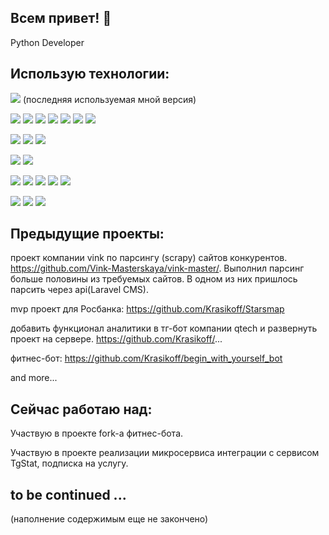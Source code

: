 
<!--
**Krasikoff/Krasikoff** is a ✨ _special_ ✨ repository because its `README.md` (this file) appears on your GitHub profile.

Here are some ideas to get you started:

- 🔭 I’m currently working on ...
- 🌱 I’m currently learning ...
- 👯 I’m looking to collaborate on ...
- 🤔 I’m looking for help with ...
- 💬 Ask me about ...
- 📫 How to reach me: ...
- 😄 Pronouns: ...
- ⚡ Fun fact: ...
-->

## Всем привет! 👋

Python Developer

## Использую технологии:

![](https://img.shields.io/badge/Python-Version:_3.10.13-blue?logo=python&style=plastic) (последняя используемая мной версия)

![](https://img.shields.io/badge/Django-006600?logo=python&style=plastic)
![](https://img.shields.io/badge/DRF-006600?logo=python&style=plastic)
![](https://img.shields.io/badge/FastAPI-009900?logo=python&style=plastic)
![](https://img.shields.io/badge/Flask-00CCFF?logo=python&style=plastic)
![](https://img.shields.io/badge/Pydantic-CCCCCC?logo=python&style=plastic)
![](https://img.shields.io/badge/SQLAlchemy-CCCC99?logo=python&style=plastic)
![](https://img.shields.io/badge/Postgresql-black?logo=python&style=plastic)

![](https://img.shields.io/badge/Aiogram-blue?logo=fastapi&style=plastic)
![](https://img.shields.io/badge/Aiogoogle-red?logo=python&style=plastic)
![](https://img.shields.io/badge/Scrapy-yellow?logo=python&style=plastic)

![](https://img.shields.io/badge/UnitTest-grey?logo=python&style=plastic)
![](https://img.shields.io/badge/Pytest-black?logo=python&style=plastic)

![](https://img.shields.io/badge/Ubuntu-FF6600?logo=python&style=plastic)
![](https://img.shields.io/badge/Docker-blue?logo=python&style=plastic)
![](https://img.shields.io/badge/Nginx-333333?logo=python&style=plastic)
![](https://img.shields.io/badge/Gunicorn-009900?logo=python&style=plastic)
![](https://img.shields.io/badge/Uvicorn-005500?logo=python&style=plastic)

![](https://img.shields.io/badge/HTML-FF3300?logo=python&style=plastic)
![](https://img.shields.io/badge/CSS-white?logo=python&style=plastic)
![](https://img.shields.io/badge/Bootstrap-0033FF?logo=python&style=plastic)


## Предыдущие проекты:

проект компании vink по парсингу (scrapy) сайтов конкурентов. https://github.com/Vink-Masterskaya/vink-master/. Выполнил парсинг больше половины из требуемых сайтов. В одном из них пришлось парсить через api(Laravel CMS).

mvp проект для Росбанка:
https://github.com/Krasikoff/Starsmap

добавить функционал аналитики в тг-бот компании qtech и развернуть проект на сервере.
https://github.com/Krasikoff/...

фитнес-бот: 
https://github.com/Krasikoff/begin_with_yourself_bot

and more...

## Сейчас работаю над:

Участвую в проекте fork-а фитнес-бота.

Участвую в проекте реализации микросервиса интеграции с сервисом TgStat, подписка на услугу.   

## to be continued ...

(наполнение содержимым еще не закончено)

